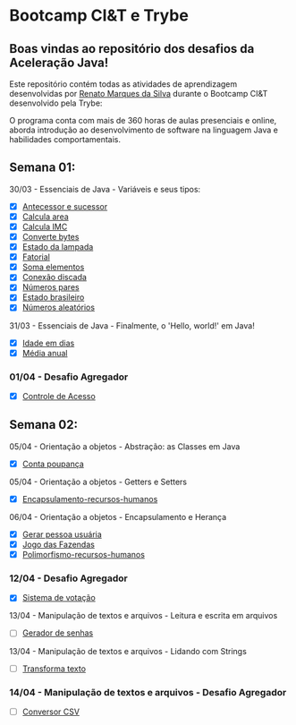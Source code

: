 # Bootcamp CI&T e Trybe

## Boas vindas ao repositório dos desafios da Aceleração Java!

Este repositório contém todas as atividades de aprendizagem desenvolvidas por [Renato Marques da Silva](https://github.com/renatomak) durante o Bootcamp CI&T desenvolvido pela Trybe:

O programa conta com mais de 360 horas de aulas presenciais e online, aborda introdução ao desenvolvimento de software na linguagem Java e habilidades comportamentais.

## Semana 01:

30/03 - Essenciais de Java - Variáveis e seus tipos:

- [x] [Antecessor e sucessor](https://github.com/renatomak/trybe-ciet-bootcamp-java-backend/tree/main/semana-01-essenciais_de_java/01-variaveis_e_seus_tipos/acc-java-02-exercises-antecessor-sucessor)
- [x] [Calcula area](https://github.com/renatomak/trybe-ciet-bootcamp-java-backend/tree/main/semana-01-essenciais_de_java/01-variaveis_e_seus_tipos/acc-java-02-exercises-calcula-area)
- [x] [Calcula IMC](https://github.com/renatomak/trybe-ciet-bootcamp-java-backend/tree/main/semana-01-essenciais_de_java/01-variaveis_e_seus_tipos/acc-java-02-exercises-calcula-imc)
- [x] [Converte bytes](https://github.com/renatomak/trybe-ciet-bootcamp-java-backend/tree/main/semana-01-essenciais_de_java/01-variaveis_e_seus_tipos/acc-java-02-exercises-converte-bytes)
- [x] [Estado da lampada](https://github.com/renatomak/trybe-ciet-bootcamp-java-backend/tree/main/semana-01-essenciais_de_java/01-variaveis_e_seus_tipos/acc-java-02-exercises-estado-lampada)
- [x] [Fatorial](https://github.com/renatomak/trybe-ciet-bootcamp-java-backend/tree/main/semana-01-essenciais_de_java/01-variaveis_e_seus_tipos/acc-java-02-exercises-fatorial)
- [x] [Soma elementos](https://github.com/renatomak/trybe-ciet-bootcamp-java-backend/tree/main/semana-01-essenciais_de_java/01-variaveis_e_seus_tipos/acc-java-02-exercises-soma-elementos)
- [x] [Conexão discada](https://github.com/renatomak/trybe-ciet-bootcamp-java-backend/tree/main/semana-01-essenciais_de_java/02-estruturas_condicionais_e_de_repeticao/acc-java-02-exercises-do-while-conexao-discada)
- [x] [Números pares](https://github.com/renatomak/trybe-ciet-bootcamp-java-backend/tree/main/semana-01-essenciais_de_java/02-estruturas_condicionais_e_de_repeticao/acc-java-02-exercises-for-numeros-pares)
- [x] [Estado brasileiro](https://github.com/renatomak/trybe-ciet-bootcamp-java-backend/tree/main/semana-01-essenciais_de_java/02-estruturas_condicionais_e_de_repeticao/acc-java-02-exercises-if-else-desafio-estado-brasileiro)
- [x] [Números aleatórios](https://github.com/renatomak/trybe-ciet-bootcamp-java-backend/tree/main/semana-01-essenciais_de_java/02-estruturas_condicionais_e_de_repeticao/acc-java-02-exercises-while-desafio-numeros-aleatorios)

31/03 - Essenciais de Java - Finalmente, o 'Hello, world!' em Java!

- [x] [Idade em dias](https://github.com/renatomak/trybe-ciet-bootcamp-java-backend/tree/main/semana-01-essenciais_de_java/03-finalmente_o_hello_world_em_java/acc-java-02-exercises-idade-em-dias)
- [x] [Média anual](https://github.com/renatomak/trybe-ciet-bootcamp-java-backend/tree/main/semana-01-essenciais_de_java/03-finalmente_o_hello_world_em_java/acc-java-02-exercises-media-anual)

### 01/04 - Desafio Agregador

- [x] [Controle de Acesso](https://github.com/renatomak/trybe-ciet-bootcamp-java-backend/tree/main/semana-01-essenciais_de_java/desafio-agregador)

## Semana 02:

05/04 - Orientação a objetos - Abstração: as Classes em Java

- [x] [Conta poupança](https://github.com/renatomak/trybe-ciet-bootcamp-java-backend/tree/main/semana-02-orientacao_a_objetos/acc-java-02-exercises-conta-poupanca)

05/04 - Orientação a objetos - Getters e Setters

- [x] [Encapsulamento-recursos-humanos](https://github.com/renatomak/trybe-ciet-bootcamp-java-backend/tree/main/semana-02-orientacao_a_objetos/acc-java-02-exercises-encapsulamento-recursos-humanos)

06/04 - Orientação a objetos - Encapsulamento e Herança

- [x] [Gerar pessoa usuária](https://github.com/renatomak/trybe-ciet-bootcamp-java-backend/tree/main/semana-02-orientacao_a_objetos/acc-java-02-exercises-gerar-pessoa-usuaria)
- [x] [Jogo das Fazendas](https://github.com/renatomak/trybe-ciet-bootcamp-java-backend/tree/main/semana-02-orientacao_a_objetos/acc-java-02-exercises-jogo-das-fazendas)
- [x] [Polimorfismo-recursos-humanos](https://github.com/renatomak/trybe-ciet-bootcamp-java-backend/tree/main/semana-02-orientacao_a_objetos/acc-java-02-exercises-polimorfismo-recursos-humanos)

### 12/04 - Desafio Agregador

- [x] [Sistema de votação](https://github.com/renatomak/trybe-ciet-bootcamp-java-backend/tree/main/semana-02-orientacao_a_objetos/desafio-agregador/acc-java-02-exercises-sistema-de-votacao)

13/04 - Manipulação de textos e arquivos - Leitura e escrita em arquivos

- [ ] [Gerador de senhas]()

13/04 - Manipulação de textos e arquivos - Lidando com Strings

- [ ] [Transforma texto]()

### 14/04 - Manipulação de textos e arquivos - Desafio Agregador

- [ ] [Conversor CSV]()
